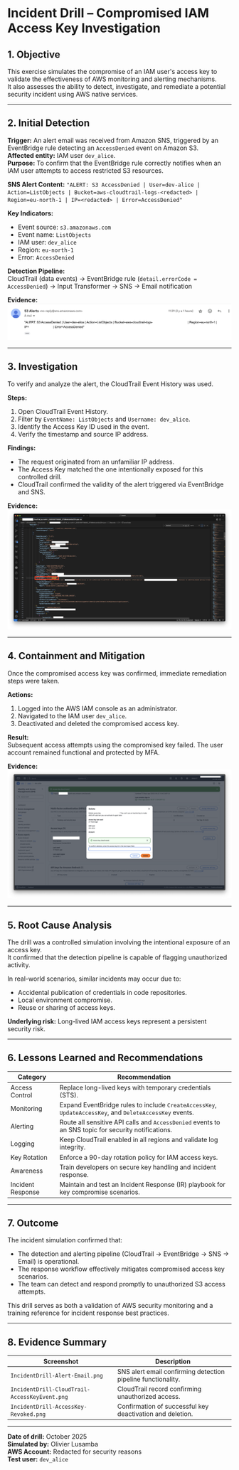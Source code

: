 # Incident Drill – Compromised IAM Access Key Investigation

## 1. Objective
This exercise simulates the compromise of an IAM user's access key to validate the effectiveness of AWS monitoring and alerting mechanisms.  
It also assesses the ability to detect, investigate, and remediate a potential security incident using AWS native services.

---

## 2. Initial Detection
**Trigger:** An alert email was received from Amazon SNS, triggered by an EventBridge rule detecting an `AccessDenied` event on Amazon S3.  
**Affected entity:** IAM user `dev_alice`.  
**Purpose:** To confirm that the EventBridge rule correctly notifies when an IAM user attempts to access restricted S3 resources.

**SNS Alert Content:**
`"ALERT: S3 AccessDenied | User=dev-alice | Action=ListObjects | Bucket=aws-cloudtrail-logs-<redacted> | Region=eu-north-1 | IP=<redacted> | Error=AccessDenied"`

**Key Indicators:**
- Event source: `s3.amazonaws.com`  
- Event name: `ListObjects`  
- IAM user: `dev_alice`  
- Region: `eu-north-1`  
- Error: `AccessDenied`  

**Detection Pipeline:**  
CloudTrail (data events) → EventBridge rule (`detail.errorCode = AccessDenied`) → Input Transformer → SNS → Email notification  

**Evidence:**  
![SNS Alert](../screenshots/IncidentDrill/IncidentDrill-Alert-Email.png)

---

## 3. Investigation
To verify and analyze the alert, the CloudTrail Event History was used.

**Steps:**
1. Open CloudTrail Event History.  
2. Filter by `EventName: ListObjects` and `Username: dev_alice`.  
3. Identify the Access Key ID used in the event.  
4. Verify the timestamp and source IP address.  

**Findings:**
- The request originated from an unfamiliar IP address.  
- The Access Key matched the one intentionally exposed for this controlled drill.  
- CloudTrail confirmed the validity of the alert triggered via EventBridge and SNS.  

**Evidence:**  
![CloudTrail Event](../screenshots/IncidentDrill/IncidentDrill-CloudTrail-AccessKeyEvent.png)

---

## 4. Containment and Mitigation
Once the compromised access key was confirmed, immediate remediation steps were taken.

**Actions:**
1. Logged into the AWS IAM console as an administrator.  
2. Navigated to the IAM user `dev_alice`.  
3. Deactivated and deleted the compromised access key.  

**Result:**  
Subsequent access attempts using the compromised key failed. The user account remained functional and protected by MFA.

**Evidence:**  
![Key Revoked](../screenshots/IncidentDrill/IncidentDrill-AccessKey-Revoked.png)

---

## 5. Root Cause Analysis
The drill was a controlled simulation involving the intentional exposure of an access key.  
It confirmed that the detection pipeline is capable of flagging unauthorized activity.  

In real-world scenarios, similar incidents may occur due to:
- Accidental publication of credentials in code repositories.  
- Local environment compromise.  
- Reuse or sharing of access keys.  

**Underlying risk:** Long-lived IAM access keys represent a persistent security risk.

---

## 6. Lessons Learned and Recommendations

| Category | Recommendation |
|-----------|----------------|
| Access Control | Replace long-lived keys with temporary credentials (STS). |
| Monitoring | Expand EventBridge rules to include `CreateAccessKey`, `UpdateAccessKey`, and `DeleteAccessKey` events. |
| Alerting | Route all sensitive API calls and `AccessDenied` events to an SNS topic for security notifications. |
| Logging | Keep CloudTrail enabled in all regions and validate log integrity. |
| Key Rotation | Enforce a 90-day rotation policy for IAM access keys. |
| Awareness | Train developers on secure key handling and incident response. |
| Incident Response | Maintain and test an Incident Response (IR) playbook for key compromise scenarios. |

---

## 7. Outcome
The incident simulation confirmed that:
- The detection and alerting pipeline (CloudTrail → EventBridge → SNS → Email) is operational.  
- The response workflow effectively mitigates compromised access key scenarios.  
- The team can detect and respond promptly to unauthorized S3 access attempts.  

This drill serves as both a validation of AWS security monitoring and a training reference for incident response best practices.

---

## 8. Evidence Summary

| Screenshot | Description |
|-------------|-------------|
| `IncidentDrill-Alert-Email.png` | SNS alert email confirming detection pipeline functionality. |
| `IncidentDrill-CloudTrail-AccessKeyEvent.png` | CloudTrail record confirming unauthorized access. |
| `IncidentDrill-AccessKey-Revoked.png` | Confirmation of successful key deactivation and deletion. |

---

**Date of drill:** October 2025  
**Simulated by:** Olivier Lusamba  
**AWS Account:** Redacted for security reasons  
**Test user:** `dev_alice`
